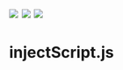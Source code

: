 # <img src="https://img.shields.io/travis/gonzazoid/injectScript.js.svg"></img> <img src="https://img.shields.io/npm/v/gonzazoid.injectscript.js.svg"></img> <img src="https://gonzazoid.github.io/strongly_typed.svg"></img>

# injectScript.js

